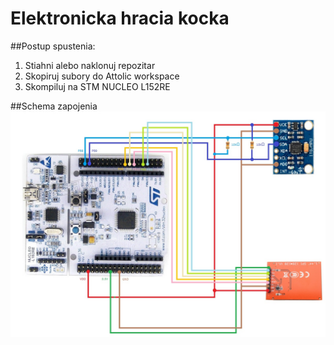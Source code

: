 # Elektronicka hracia kocka

##Postup spustenia:
1. Stiahni alebo naklonuj repozitar
2. Skopiruj subory do Attolic workspace
3. Skompiluj na STM NUCLEO L152RE

##Schema zapojenia
![alt tag](https://github.com/vrs2016/hracia_kocka/blob/master/schema.png)
